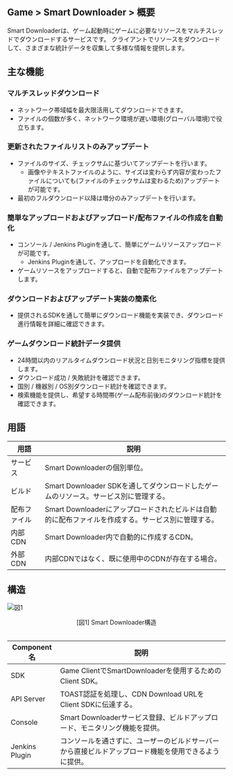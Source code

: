 ﻿## Game > Smart Downloader > 概要

Smart Downloaderは、ゲーム起動時にゲームに必要なリソースをマルチスレッドでダウンロードするサービスです。
クライアントでリソースをダウンロードして、さまざまな統計データを収集して多様な情報を提供します。


## 主な機能


### マルチスレッドダウンロード
- ネットワーク帯域幅を最大限活用してダウンロードできます。
- ファイルの個数が多く、ネットワーク環境が遅い環境(グローバル環境)で役立ちます。


### 更新されたファイルリストのみアップデート
- ファイルのサイズ、チェックサムに基づいてアップデートを行います。
	- 画像やテキストファイルのように、サイズは変わらず内容が変わったファイルについても(ファイルのチェックサムは変わるため)アップデートが可能です。
- 最初のフルダウンロード以降は増分のみアップデートを行います。


### 簡単なアップロードおよびアップロード/配布ファイルの作成を自動化
- コンソール / Jenkins Pluginを通して、簡単にゲームリソースアップロードが可能です。
	- Jenkins Pluginを通して、アップロードを自動化できます。
- ゲームリソースをアップロードすると、自動で配布ファイルをアップデートします。


### ダウンロードおよびアップデート実装の簡素化
- 提供されるSDKを通して簡単にダウンロード機能を実装でき、ダウンロード進行情報を詳細に確認できます。


### ゲームダウンロード統計データ提供

- 24時間以内のリアルタイムダウンロード状況と日別モニタリング指標を提供します。
- ダウンロード成功 / 失敗統計を確認できます。
- 国別 / 機器別 / OS別ダウンロード統計を確認できます。
- 検索機能を提供し、希望する時間帯(ゲーム配布前後)のダウンロード統計を確認できます。


## 用語

| 用語 | 説明 |
| --- | --- |
| サービス |	 Smart Downloaderの個別単位。|
| ビルド | Smart Downloader SDKを通してダウンロードしたゲームのリソース。サービス別に管理する。 |
| 配布ファイル | Smart Downloaderにアップロードされたビルドは自動的に配布ファイルを作成する。サービス別に管理する。 |
| 内部CDN | Smart Downloader内で自動的に作成するCDN。 |
| 外部CDN | 内部CDNではなく、既に使用中のCDNが存在する場合。 |


## 構造

![図1](http://static.toastoven.net/prod_smartdownloader/overview/overview_img_structure.png)
<center>[図1] Smart Downloader構造 </center>

<br>

| Component名 | 説明 |
| --- | --- |
| SDK | Game ClientでSmartDownloaderを使用するためのClient SDK。 |
| API Server | TOAST認証を処理し、CDN Download URLをClient SDKに伝達する。 |
| Console |	 Smart Downloaderサービス登録、ビルドアップロード、モニタリング機能を提供。 |
| Jenkins Plugin | コンソールを通さずに、ユーザーのビルドサーバーから直接ビルドアップロード機能を使用できるように提供。 |
